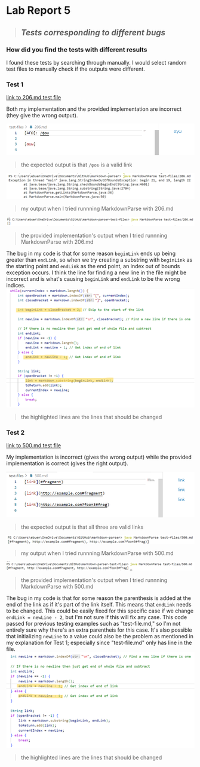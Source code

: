 # **Lab Report 5**
>## *Tests corresponding to different bugs*


### **How did you find the tests with different results**
I found these tests by searching through manually. I would select random test files to manually check if the outputs were different.

### **Test 1**
[link to 206.md test file](https://github.com/nidhidhamnani/markdown-parser/blob/main/test-files/206.md)

Both my implementation and the provided implementation are incorrect (they give the wrong output).

![alt text](206.md-expected.png)
>the expected output is that `/φου` is a valid link

![alt text](206.md-mine.png)
>my output when I tried runnning MarkdownParse with 206.md

![alt text](206.md-provided.png)
>the provided implementation's output when I tried runnning MarkdownParse with 206.md

The bug in my code is that for some reason `beginLink` ends up being greater than `endLink`, so when we try creating a substring with `beginLink` as the starting point and `endLink` as the end point, an index out of bounds exception occurs. I think the line for finding a new line in the file might be incorrect and is what's causing `beginLink` and `endLink` to be the wrong indices.
![alt text](markdown-parse-mine.png)
>the highlighted lines are the lines that should be changed 


### **Test 2**
[link to 500.md test file](https://github.com/nidhidhamnani/markdown-parser/blob/main/test-files/500.md)

My implementation is incorrect (gives the wrong output) while the provided implementation is correct (gives the right output).

![alt text](500.md-expected.png)
>the expected output is that all three are valid links

![alt text](500.md-mine.png)
>my output when I tried runnning MarkdownParse with 500.md

![alt text](500.md-provided.png)
>the provided implementation's output when I tried runnning MarkdownParse with 500.md

The bug in my code is that for some reason the parenthesis is added at the end of the link as if it's part of the link itself. This means that `endLink` needs to be changed. This could be easily fixed for this specific case if we change `endLink = newLine - 2`, but I'm not sure if this will fix any case. This code passed for previous testing examples such as "test-file.md," so I'm not entirely sure why there's an extra parentheis for this case. It's also possible that initializing `newLine` to a value could also be the problem as mentioned in my explanation for Test 1; especially since "test-file.md" only has line in the file.
![alt text](markdown-parse-mine(1).png)
>the highlighted lines are the lines that should be changed 